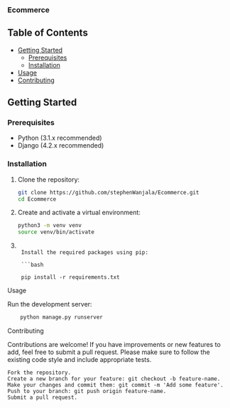 
### Ecommerce

## Table of Contents

- [Getting Started](#getting-started)
  - [Prerequisites](#prerequisites)
  - [Installation](#installation)
- [Usage](#usage)
- [Contributing](#contributing)


## Getting Started

### Prerequisites

- Python (3.1.x recommended)
- Django (4.2.x recommended)

### Installation

1. Clone the repository:

   ```bash
   git clone https://github.com/stephenWanjala/Ecommerce.git
   cd Ecommerce
   ```
2. Create and activate a virtual environment:
    ```bash
    python3 -m venv venv
    source venv/bin/activate
    ```
3. ```

    Install the required packages using pip:

    ```bash

    pip install -r requirements.txt
    ```
       
Usage

Run the development server:
    
```bash
    python manage.py runserver
   ```

Contributing

Contributions are welcome! If you have improvements or new features to add, feel free to submit a pull request. Please make sure to follow the existing code style and include appropriate tests.

    Fork the repository.
    Create a new branch for your feature: git checkout -b feature-name.
    Make your changes and commit them: git commit -m 'Add some feature'.
    Push to your branch: git push origin feature-name.
    Submit a pull request.

